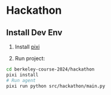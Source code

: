 # Hackathon

## Install Dev Env

1. Install [pixi](https://pixi.sh/latest/)

2. Run project:

```sh
cd berkeley-course-2024/hackathon
pixi install
# Run agent
pixi run python src/hackathon/main.py
```
